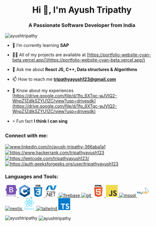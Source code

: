 <h1 align="center">Hi 👋, I'm Ayush Tripathy</h1>
<h3 align="center">A Passionate Software Developer from India</h3>

<p align="left"> <img src="https://komarev.com/ghpvc/?username=ayushtripathy&label=Profile%20views&color=0e75b6&style=flat" alt="ayushtripathy" /> </p>

- 🌱 I’m currently learning **SAP**

- 👨‍💻 All of my projects are available at [https://portfolio-website-cyan-beta.vercel.app/](https://portfolio-website-cyan-beta.vercel.app/)

- 💬 Ask me about **React JS, C++, Data structures & Algorithms**

- 📫 How to reach me **tripathyayush123@gmail.com**

- 📄 Know about my experiences [https://drive.google.com/file/d/1fp_6XTqc-wJVlQ2-WnpZ1ZdlkSZYU1ZC/view?usp=drivesdk](https://drive.google.com/file/d/1fp_6XTqc-wJVlQ2-WnpZ1ZdlkSZYU1ZC/view?usp=drivesdk)

- ⚡ Fun fact **I think I can sing**

<h3 align="left">Connect with me:</h3>
<p align="left">
<a href="https://linkedin.com/in/www.linkedin.com/in/ayush-tripathy-366aba1a1" target="blank"><img align="center" src="https://raw.githubusercontent.com/rahuldkjain/github-profile-readme-generator/master/src/images/icons/Social/linked-in-alt.svg" alt="www.linkedin.com/in/ayush-tripathy-366aba1a1" height="30" width="40" /></a>
<a href="https://www.hackerrank.com/https://www.hackerrank.com/tripathyayush123" target="blank"><img align="center" src="https://raw.githubusercontent.com/rahuldkjain/github-profile-readme-generator/master/src/images/icons/Social/hackerrank.svg" alt="https://www.hackerrank.com/tripathyayush123" height="30" width="40" /></a>
<a href="https://www.leetcode.com/https://leetcode.com/tripathyayush123/" target="blank"><img align="center" src="https://raw.githubusercontent.com/rahuldkjain/github-profile-readme-generator/master/src/images/icons/Social/leet-code.svg" alt="https://leetcode.com/tripathyayush123/" height="30" width="40" /></a>
<a href="https://auth.geeksforgeeks.org/user/https://auth.geeksforgeeks.org/user/tripathyayush123" target="blank"><img align="center" src="https://raw.githubusercontent.com/rahuldkjain/github-profile-readme-generator/master/src/images/icons/Social/geeks-for-geeks.svg" alt="https://auth.geeksforgeeks.org/user/tripathyayush123" height="30" width="40" /></a>
</p>

<h3 align="left">Languages and Tools:</h3>
<p align="left"> <a href="https://getbootstrap.com" target="_blank" rel="noreferrer"> <img src="https://raw.githubusercontent.com/devicons/devicon/master/icons/bootstrap/bootstrap-plain-wordmark.svg" alt="bootstrap" width="40" height="40"/> </a> <a href="https://www.w3schools.com/cpp/" target="_blank" rel="noreferrer"> <img src="https://raw.githubusercontent.com/devicons/devicon/master/icons/cplusplus/cplusplus-original.svg" alt="cplusplus" width="40" height="40"/> </a> <a href="https://www.w3schools.com/css/" target="_blank" rel="noreferrer"> <img src="https://raw.githubusercontent.com/devicons/devicon/master/icons/css3/css3-original-wordmark.svg" alt="css3" width="40" height="40"/> </a> <a href="https://dotnet.microsoft.com/" target="_blank" rel="noreferrer"> <img src="https://raw.githubusercontent.com/devicons/devicon/master/icons/dot-net/dot-net-original-wordmark.svg" alt="dotnet" width="40" height="40"/> </a> <a href="https://firebase.google.com/" target="_blank" rel="noreferrer"> <img src="https://www.vectorlogo.zone/logos/firebase/firebase-icon.svg" alt="firebase" width="40" height="40"/> </a> <a href="https://git-scm.com/" target="_blank" rel="noreferrer"> <img src="https://www.vectorlogo.zone/logos/git-scm/git-scm-icon.svg" alt="git" width="40" height="40"/> </a> <a href="https://www.w3.org/html/" target="_blank" rel="noreferrer"> <img src="https://raw.githubusercontent.com/devicons/devicon/master/icons/html5/html5-original-wordmark.svg" alt="html5" width="40" height="40"/> </a> <a href="https://developer.mozilla.org/en-US/docs/Web/JavaScript" target="_blank" rel="noreferrer"> <img src="https://raw.githubusercontent.com/devicons/devicon/master/icons/javascript/javascript-original.svg" alt="javascript" width="40" height="40"/> </a> <a href="https://www.microsoft.com/en-us/sql-server" target="_blank" rel="noreferrer"> <img src="https://www.svgrepo.com/show/303229/microsoft-sql-server-logo.svg" alt="mssql" width="40" height="40"/> </a> <a href="https://www.mysql.com/" target="_blank" rel="noreferrer"> <img src="https://raw.githubusercontent.com/devicons/devicon/master/icons/mysql/mysql-original-wordmark.svg" alt="mysql" width="40" height="40"/> </a> <a href="https://nextjs.org/" target="_blank" rel="noreferrer"> <img src="https://cdn.worldvectorlogo.com/logos/nextjs-2.svg" alt="nextjs" width="40" height="40"/> </a> <a href="https://reactjs.org/" target="_blank" rel="noreferrer"> <img src="https://raw.githubusercontent.com/devicons/devicon/master/icons/react/react-original-wordmark.svg" alt="react" width="40" height="40"/> </a> <a href="https://tailwindcss.com/" target="_blank" rel="noreferrer"> <img src="https://www.vectorlogo.zone/logos/tailwindcss/tailwindcss-icon.svg" alt="tailwind" width="40" height="40"/> </a> <a href="https://www.typescriptlang.org/" target="_blank" rel="noreferrer"> <img src="https://raw.githubusercontent.com/devicons/devicon/master/icons/typescript/typescript-original.svg" alt="typescript" width="40" height="40"/> </a> </p>

<p><img align="left" src="https://github-readme-stats.vercel.app/api/top-langs?username=ayushtripathy&show_icons=true&locale=en&layout=compact" alt="ayushtripathy" /></p>

<p>&nbsp;<img align="center" src="https://github-readme-stats.vercel.app/api?username=ayushtripathy&show_icons=true&locale=en" alt="ayushtripathy" /></p>
